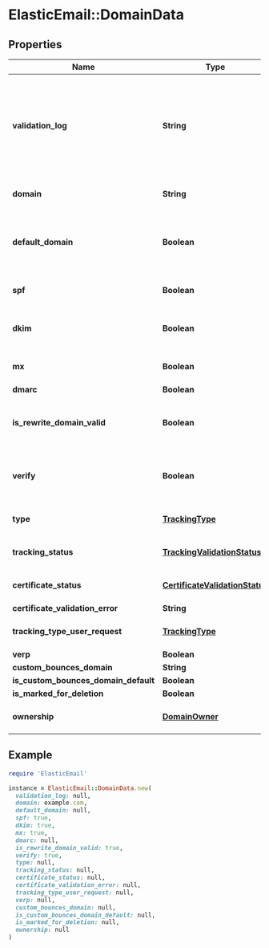 # ElasticEmail::DomainData

## Properties

| Name | Type | Description | Notes |
| ---- | ---- | ----------- | ----- |
| **validation_log** | **String** | Domain validation results - when domain has been running through validation process | [optional] |
| **domain** | **String** | Name of selected domain. | [optional] |
| **default_domain** | **Boolean** | True, if domain is used as default. Otherwise, false, | [optional] |
| **spf** | **Boolean** | True, if SPF record is verified | [optional] |
| **dkim** | **Boolean** | True, if DKIM record is verified | [optional] |
| **mx** | **Boolean** | True, if MX record is verified | [optional] |
| **dmarc** | **Boolean** |  | [optional] |
| **is_rewrite_domain_valid** | **Boolean** | True, if tracking CNAME record is verified | [optional] |
| **verify** | **Boolean** | True, if DKIM, SPF, or tracking are still to be verified | [optional] |
| **type** | [**TrackingType**](TrackingType.md) |  | [optional][default to &#39;None&#39;] |
| **tracking_status** | [**TrackingValidationStatus**](TrackingValidationStatus.md) |  | [optional][default to &#39;Validated&#39;] |
| **certificate_status** | [**CertificateValidationStatus**](CertificateValidationStatus.md) |  | [optional][default to &#39;ErrorOccured&#39;] |
| **certificate_validation_error** | **String** |  | [optional] |
| **tracking_type_user_request** | [**TrackingType**](TrackingType.md) |  | [optional][default to &#39;None&#39;] |
| **verp** | **Boolean** |  | [optional] |
| **custom_bounces_domain** | **String** |  | [optional] |
| **is_custom_bounces_domain_default** | **Boolean** |  | [optional] |
| **is_marked_for_deletion** | **Boolean** |  | [optional] |
| **ownership** | [**DomainOwner**](DomainOwner.md) |  | [optional][default to &#39;Current&#39;] |

## Example

```ruby
require 'ElasticEmail'

instance = ElasticEmail::DomainData.new(
  validation_log: null,
  domain: example.com,
  default_domain: null,
  spf: true,
  dkim: true,
  mx: true,
  dmarc: null,
  is_rewrite_domain_valid: true,
  verify: true,
  type: null,
  tracking_status: null,
  certificate_status: null,
  certificate_validation_error: null,
  tracking_type_user_request: null,
  verp: null,
  custom_bounces_domain: null,
  is_custom_bounces_domain_default: null,
  is_marked_for_deletion: null,
  ownership: null
)
```

